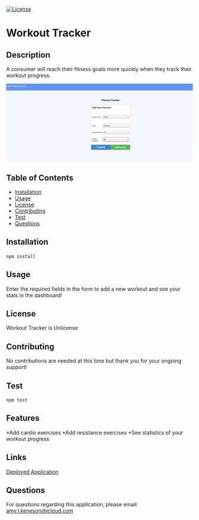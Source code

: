   [![License](https://img.shields.io/badge/license-Unlicense-blue.svg)](http://unlicense.org/)

# Workout Tracker

## Description
A consumer will reach their fitness goals more quickly when they track their workout progress.

![Image of Workout Tracker](https://github.com/akeneson/workout-tracker/blob/main/public/img/Screen%20Shot%202020-10-29%20at%208.01.25%20PM.png?raw=true)

## Table of Contents

* [Installation](#installation)
* [Usage](#usage)
* [License](#license)
* [Contributing](#contributing)
* [Test](#test)
* [Questions](#questions)

## Installation
```
npm install
```

## Usage
Enter the required fields in the form to add a new workout and see your stats in the dashboard!

## License
Workout Tracker is Unlicense

## Contributing
No contributions are needed at this time but thank you for your ongoing support!

## Test

```
npm test
```


## Features

\*Add cardio exercises
\*Add resistance exercises
\*See statistics of your workout progress

## Links

[Deployed Application](https://git.heroku.com/workout-tracker312.git)

## Questions
For questions regarding this application, please email: 
amy.l.keneson@icloud.com


